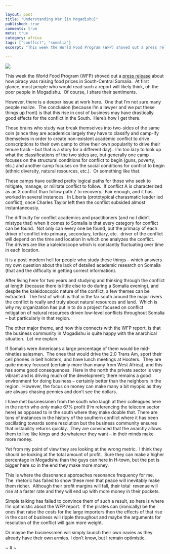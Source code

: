 ```yaml
---

layout: post
title: "Understanding War [in Mogadishu]"
published: true
comments: true
meta: true
category: africa
tags: ["conflict", "somalia"]
excerpt: "This week the World Food Program (WFP) shoved out a press release about how piracy was raising food prices in South-Central Somalia.  At first glance, most people who would read such a report will likely think, oh the poor people in Mogadishu.  Of course, I share their sentiments. However, there is a deeper issue at work here.  One that I'm not sure many people realize.  The conclusion (because I'm a lawyer and we put these things up front) is that this rise in cost of business may have drastically good effects for the conflict in the South.  Here's how I get there."

---
```


[![][2]][2]

This week the World Food Program (WFP) shoved out a [press release][2] about how piracy was raising food prices in South-Central Somalia.  At first glance, most people who would read such a report will likely think, oh the poor people in Mogadishu.  Of course, I share their sentiments.

 [2]: http://www.wfp.org/content/somalia-pirates-target-food-pushing-prices

However, there is a deeper issue at work here.  One that I’m not sure many people realize.  The conclusion (because I’m a lawyer and we put these things up front) is that this rise in cost of business may have drastically good effects for the conflict in the South.  Here’s how I get there.

Those brains who study war break themselves into two-sides of the same coin (since they are academics largely they have to classify and camp-ify themselves in order to create non-existent academic conflict to drive conscriptions to their own camp to drive their own popularity to drive their tenure track – but that is a story for a different day).  I’m too lazy to look up what the classifications of the two sides are, but generally one camp focuses on the structural conditions for conflict to begin (guns, poverty, etc.) and another camp focuses on the social conditions for conflict to begin (ethnic diversity, natural resources, etc.).  Or something like that.

These camps have outlined pretty logical paths for those who seek to mitigate, manage, or militate conflict to follow.  If conflict A is characterized as an X conflict than follow path Z to recovery.  Fair enough, and it has worked in several instances.  In Liberia (prototypical charasmatic leader led conflict), once Charles Taylor left then the conflict subsided almost instantaneously.

The difficulty for conflict academics and practitioners (and no I didn’t mistype that) when it comes to Somalia is that every category for conflict can be found.  Not only can every one be found, but the primacy of each driver of conflict into primary, secondary, tertiary, etc.  driver of the conflict will depend on the time and location in which one analyzes the conflict.  The drivers are like a kaleidoscope which is constantly fluctuating over time in each location.

It is a post-modern hell for people who study these things – which answers my own question about the lack of detailed academic research on Somalia (that and the difficulty in getting correct information).

After living here for two years and studying and thinking through the conflict at length (because there is little else to do during a Somalia evening), and despite the kaleidoscopic nature of the conflict, a few themes can be extracted.  The first of which is that in the far south around the major rivers the conflict is really and truly about natural resources and land.  Which is why my organization has put in to do a project focused on conflict mitigation of natural resources driven low-level conflicts throughout Somalia – but particularly in that region.

The other major theme, and how this connects with the WFP report, is that the business community in Mogadishu is quite happy with the anarchical situation.  Let me explain.

If Somalis were Americans a large percentage of them would be mid-nineties salesmen.  The ones that would drive the 2.0 Trans Am, sport their cell phones in belt holsters, and have lunch meetings at Hooters.  They are quite money focused (certainly more than many from West Africa), and this has some good consequences.  Here in the north the private sector is very vibrant and is driving much of the development; there remains a good environment for doing business – certainly better than the neighbors in the region.  However, the focus on money can make many a bit myopic as they are always chasing pennies and don’t see the dollars.

I have met businessmen from the south who laugh at their colleagues here in the north who *only* make 67% profit (I’m referencing the telecom sector here) as opposed to in the south where they make double that. There are tons of instances in the history of the southern conflict where it has been oscillating towards some resolution but the business community ensures that instability returns quickly.  They are convinced that the anarchy allows them to live like kings and do whatever they want – in their minds make more money.

Yet from my point of view they are looking at the wrong metric.  I think they should be looking at the total amount of profit.  Sure they can make a higher percentage in Mogadishu than the guys can here in H-town, but the pot is bigger here so in the end they make more money.

This is where the dissonance approaches resonance frequency for me.  The  rhetoric has failed to show these men that peace will inevitably make them richer.  Although their profit margins will fall, their total  revenue will rise at a faster rate and they will end up with more money in their pockets.

Simple talking has failed to convince them of such a result, so here is where I’m optimistic about the WFP report.  If the pirates can (ironically) be the ones that raise the costs for the large importers then the effects of that rise in the cost of business will ripple throughout and maybe the arguments for resolution of the conflict will gain more weight.

Or maybe the businessmen will simply launch their own navies as they already have their own armies. I don’t know, but I remain optimistic.

~ # ~